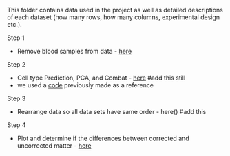 
This folder contains data used in the project as well as detailed descriptions of each dataset (how many rows, how many columns, experimental design etc.).

Step 1
- Remove blood samples from data - [here](https://github.com/STAT540-UBC/team_Methylhomies/blob/master/src/Create.brain.only.data.Rmd)

Step 2
- Cell type Prediction, PCA, and Combat - [here]() #add this still
- we used a [code](https://github.com/STAT540-UBC/team_Methylhomies/blob/master/src/PCA%20%26%20ComBat.Rmd) previously made as a reference 

Step 3 
- Rearrange data so all data sets have same order - here() #add this

Step 4
- Plot and determine if the differences between corrected and uncorrected matter - [here](https://github.com/STAT540-UBC/team_Methylhomies/blob/master/src/Correction_matters.md)
